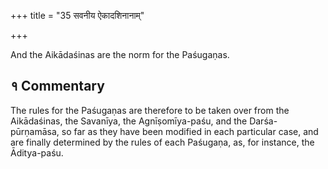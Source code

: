 +++
title = "35 सवनीय ऐकादशिनानाम्"

+++

And the Aikādaśinas are the norm for the Paśugaṇas.

## १ Commentary

The rules for the Paśugaṇas are therefore to be taken over from the Aikādaśinas, the Savanīya, the Agnīṣomīya-paśu, and the Darśa-pūrṇamāsa, so far as they have been modified in each particular case, and are finally determined by the rules of each Paśugaṇa, as, for instance, the Āditya-paśu.
